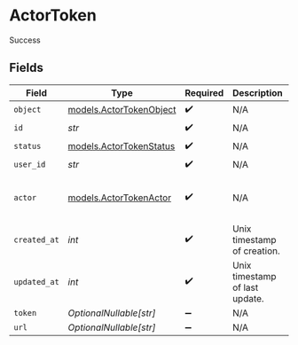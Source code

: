 # ActorToken

Success


## Fields

| Field                                                    | Type                                                     | Required                                                 | Description                                              | Example                                                  |
| -------------------------------------------------------- | -------------------------------------------------------- | -------------------------------------------------------- | -------------------------------------------------------- | -------------------------------------------------------- |
| `object`                                                 | [models.ActorTokenObject](../models/actortokenobject.md) | :heavy_check_mark:                                       | N/A                                                      | actor_token                                              |
| `id`                                                     | *str*                                                    | :heavy_check_mark:                                       | N/A                                                      | actor_tok_1a2b3c                                         |
| `status`                                                 | [models.ActorTokenStatus](../models/actortokenstatus.md) | :heavy_check_mark:                                       | N/A                                                      | pending                                                  |
| `user_id`                                                | *str*                                                    | :heavy_check_mark:                                       | N/A                                                      | user_1a2b3c                                              |
| `actor`                                                  | [models.ActorTokenActor](../models/actortokenactor.md)   | :heavy_check_mark:                                       | N/A                                                      | {<br/>"sub": "user_2OEpKhcCN1Lat9NQ0G6puh7q5Rb"<br/>}    |
| `created_at`                                             | *int*                                                    | :heavy_check_mark:                                       | Unix timestamp of creation.<br/>                         | 1609459200                                               |
| `updated_at`                                             | *int*                                                    | :heavy_check_mark:                                       | Unix timestamp of last update.<br/>                      | 1612137600                                               |
| `token`                                                  | *OptionalNullable[str]*                                  | :heavy_minus_sign:                                       | N/A                                                      | token_string                                             |
| `url`                                                    | *OptionalNullable[str]*                                  | :heavy_minus_sign:                                       | N/A                                                      | https://example.com/token                                |